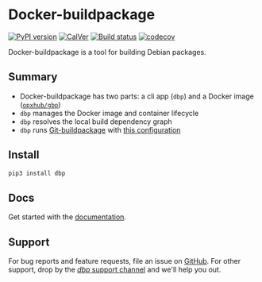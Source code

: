 # Docker-buildpackage

[![PyPI version](https://badge.fury.io/py/dbp.svg)](https://pypi.org/project/dbp/)
[![CalVer](https://img.shields.io/badge/calver-YY.0M.MICRO-blue.svg)](https://pypi.org/project/dbp/)
[![Build status](https://badge.buildkite.com/1767c846c36bcae205347eb72a5396be1474608249b0849f16.svg)](https://buildkite.com/opx/opx-infra-dbp)
[![codecov](https://codecov.io/gh/opx-infra/dbp/branch/master/graph/badge.svg)](https://codecov.io/gh/opx-infra/dbp)

Docker-buildpackage is a tool for building Debian packages.

## Summary

* Docker-buildpackage has two parts: a cli app (`dbp`) and a Docker image ([`opxhub/gbp`](https://github.com/opx-infra/gbp-docker))
* `dbp` manages the Docker image and container lifecycle
* `dbp` resolves the local build dependency graph
* `dbp` runs [Git-buildpackage](https://honk.sigxcpu.org/piki/projects/git-buildpackage/) with [this configuration](https://github.com/opx-infra/gbp-docker/blob/master/assets/gbp.conf)

## Install

```bash
pip3 install dbp
```

## Docs

Get started with the [documentation](https://opx-infra.github.io/dbp/).

## Support

For bug reports and feature requests, file an issue on [GitHub](https://github.com/opx-infra/dbp/issues/new/choose). For other support, drop by the [*dbp* support channel](https://chat.openswitch.net/channel/dbp) and we'll help you out.
